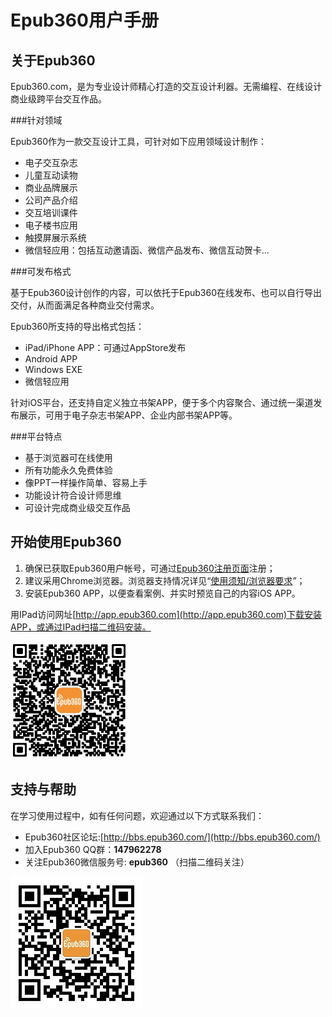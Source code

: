 Epub360用户手册
================

## 关于Epub360

Epub360.com，是为专业设计师精心打造的交互设计利器。无需编程、在线设计商业级跨平台交互作品。

###针对领域

Epub360作为一款交互设计工具，可针对如下应用领域设计制作：

- 电子交互杂志
- 儿童互动读物
- 商业品牌展示
- 公司产品介绍
- 交互培训课件
- 电子楼书应用
- 触摸屏展示系统
- 微信轻应用：包括互动邀请函、微信产品发布、微信互动贺卡...

###可发布格式

基于Epub360设计创作的内容，可以依托于Epub360在线发布、也可以自行导出交付，从而面满足各种商业交付需求。

Epub360所支持的导出格式包括：

- iPad/iPhone APP：可通过AppStore发布
- Android APP
- Windows EXE
- 微信轻应用

针对iOS平台，还支持自定义独立书架APP，便于多个内容聚合、通过统一渠道发布展示，可用于电子杂志书架APP、企业内部书架APP等。

###平台特点

- 基于浏览器可在线使用
- 所有功能永久免费体验
- 像PPT一样操作简单、容易上手
- 功能设计符合设计师思维
- 可设计完成商业级交互作品


## 开始使用Epub360

1. 确保已获取Epub360用户帐号，可通过[Epub360注册页面](http://www.epub360.com/accounts/register/)注册；
2. 建议采用Chrome浏览器。浏览器支持情况详见“[使用须知/浏览器要求](need_to_know/system.md)”；
3. 安装Epub360 APP，以便查看案例、并实时预览自己的内容iOS APP。

用IPad访问网址[http://app.epub360.com](http://app.epub360.com)下载安装APP，或通过IPad扫描二维码安装。

![Epub360 APP](./images/epub360_app_qrcode.png)


## 支持与帮助

在学习使用过程中，如有任何问题，欢迎通过以下方式联系我们：

- Epub360社区论坛:[http://bbs.epub360.com/](http://bbs.epub360.com/)
- 加入Epub360 QQ群：**147962278**
- 关注Epub360微信服务号: **epub360** （扫描二维码关注）

![](./images/epub360-wechat-qrcode.png)

